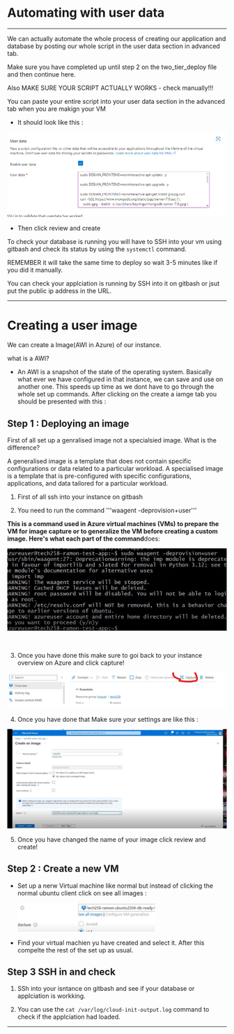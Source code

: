 # Automating with user data
*************************

We can actually automate the whole process of creating our application and database by posting our whole script in the user data section in advanced tab. 

Make sure you have completed up until step 2 on the two_tier_deploy file and then continue here.

Also MAKE SURE YOUR SCRIPT ACTUALLY WORKS - check manually!!!

You can paste your entire script into your user data section in the advanced tab when you are makign your VM

* It should look like this : 


![](/images/11211.jpg)


* Then click review and create

To check your database is running you will have to SSH into your vm using gitbash and check its status by using the ```systemctl``` command.

REMEMBER it will take the same time to deploy so wait 3-5 minutes like if you did it manually. 

You can check your applciation is running by SSH into it on gitbash or jsut put the public ip address in the URL.

*******************************************

# Creating a user image 

We can create a Image(AWI in Azure) of our instance. 

what is a AWI? 
* An AWI is a snapshot of the state of the operating system. Basically what ever we have configured in that instance, we can save and use on another one. This speeds up time as we dont have to go through the whole set up commands. 
After clicking on the create a iamge tab you should be presented with this :
  

## Step 1 : Deploying an image

First of all set up a genralised image not a specialsied image. What is the difference? 

 A generalised image is a template that does not contain specific configurations or data related to a particular workload.
 A specialised image is a template that is pre-configured with specific configurations, applications, and data tailored for a particular workload.


1. First of all ssh into your instance on gitbash 

2. You need to run the command '''waagent -deprovision+user'''
   
**This is a command used in Azure virtual machines (VMs) to prepare the VM for image capture or to generalize the VM before creating a custom image. Here's what each part of the command**does:
  

![](/images/terminalc.jpg)



<br>

3. Once you have done this make sure to goi back to your instance overview on Azure and click capture!

![](/images/image.jpg)


4. Once you have done that Make sure your settings are like this : 
  
![](/images/replaced.jpg)


5. Once you have changed the name of your image click review and create!


## Step 2 : Create a new VM

* Set up a nerw Virtual machine like normal but instead of clicking the normal ubuntu client click on see all images : 

  ![](/images/addedmore.jpg)

* Find your virtual machien yu have created and select it. After this compelte the rest of the set up as usual. 

## Step 3 SSH in and check 

1. SSh into your isntance on gitbash and see if your database or applciation is workking. 

2.  You can use the ```cat /var/log/cloud-init-output.log``` command to check if the applciation had loaded.


******************************************



